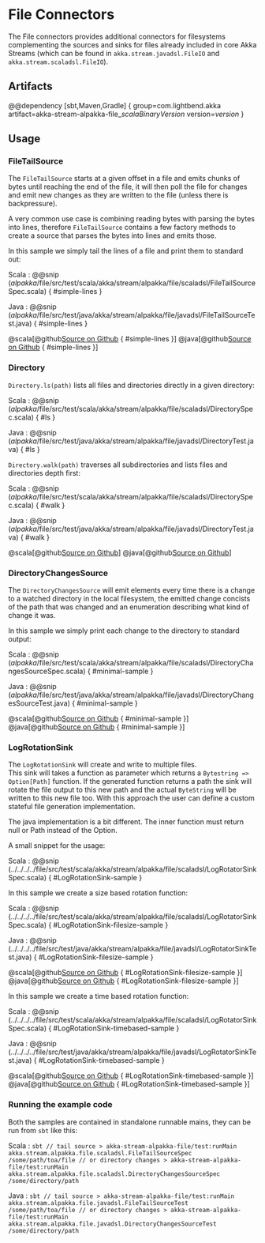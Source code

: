 # File Connectors

The File connectors provides additional connectors for filesystems complementing
the sources and sinks for files already included in core Akka Streams
(which can be found in `akka.stream.javadsl.FileIO` and `akka.stream.scaladsl.FileIO`).

## Artifacts

@@dependency [sbt,Maven,Gradle] {
  group=com.lightbend.akka
  artifact=akka-stream-alpakka-file_$scalaBinaryVersion$
  version=$version$
}

## Usage

### FileTailSource

The `FileTailSource` starts at a given offset in a file and emits chunks of bytes until reaching
the end of the file, it will then poll the file for changes and emit new changes as they are written
 to the file (unless there is backpressure).

A very common use case is combining reading bytes with parsing the bytes into lines, therefore
`FileTailSource` contains a few factory methods to create a source that parses the bytes into
lines and emits those.

In this sample we simply tail the lines of a file and print them to standard out:

Scala
: @@snip ($alpakka$/file/src/test/scala/akka/stream/alpakka/file/scaladsl/FileTailSourceSpec.scala) { #simple-lines }

Java
: @@snip ($alpakka$/file/src/test/java/akka/stream/alpakka/file/javadsl/FileTailSourceTest.java) { #simple-lines }

@scala[@github[Source on Github](/file/src/test/scala/akka/stream/alpakka/file/scaladsl/FileTailSourceSpec.scala) { #simple-lines }]
@java[@github[Source on Github](/file/src/test/java/akka/stream/alpakka/file/javadsl/FileTailSourceTest.java) { #simple-lines }]


### Directory

`Directory.ls(path)` lists all files and directories
directly in a given directory:

Scala
: @@snip ($alpakka$/file/src/test/scala/akka/stream/alpakka/file/scaladsl/DirectorySpec.scala) { #ls }

Java
: @@snip ($alpakka$/file/src/test/java/akka/stream/alpakka/file/javadsl/DirectoryTest.java) { #ls }

`Directory.walk(path)` traverses all subdirectories and lists
files and directories depth first:

Scala
: @@snip ($alpakka$/file/src/test/scala/akka/stream/alpakka/file/scaladsl/DirectorySpec.scala) { #walk }

Java
: @@snip ($alpakka$/file/src/test/java/akka/stream/alpakka/file/javadsl/DirectoryTest.java) { #walk }

@scala[@github[Source on Github](/file/src/test/scala/akka/stream/alpakka/file/scaladsl/DirectorySpec.scala)]
@java[@github[Source on Github](/file/src/test/java/akka/stream/alpakka/file/javadsl/DirectoryTest.java)]


### DirectoryChangesSource

The `DirectoryChangesSource` will emit elements every time there is a change to a watched directory
in the local filesystem, the emitted change concists of the path that was changed and an enumeration
describing what kind of change it was.

In this sample we simply print each change to the directory to standard output:

Scala
: @@snip ($alpakka$/file/src/test/scala/akka/stream/alpakka/file/scaladsl/DirectoryChangesSourceSpec.scala) { #minimal-sample }

Java
: @@snip ($alpakka$/file/src/test/java/akka/stream/alpakka/file/javadsl/DirectoryChangesSourceTest.java) { #minimal-sample }

@scala[@github[Source on Github](/file/src/test/scala/akka/stream/alpakka/file/scaladsl/DirectoryChangesSourceSpec.scala) { #minimal-sample }]
@java[@github[Source on Github](/file/src/test/java/akka/stream/alpakka/file/javadsl/DirectoryChangesSourceTest.java) { #minimal-sample }]


### LogRotationSink

The `LogRotationSink` will create and write to multiple files.  
This sink will takes a function as parameter which returns a
 `Bytestring => Option[Path]` function. If the generated function returns a path
 the sink will rotate the file output to this new path and the actual `ByteString` will be
  written to this new file too.
 With this approach the user can define a custom stateful file generation implementation.

The java implementation is a bit different. The inner function must return null or Path instead of the Option.

A small snippet for the usage:

Scala
: @@snip (../../../../file/src/test/scala/akka/stream/alpakka/file/scaladsl/LogRotatorSinkSpec.scala) { #LogRotationSink-sample }

In this sample we create a size based rotation function:

Scala
: @@snip (../../../../file/src/test/scala/akka/stream/alpakka/file/scaladsl/LogRotatorSinkSpec.scala) { #LogRotationSink-filesize-sample }

Java
: @@snip (../../../../file/src/test/java/akka/stream/alpakka/file/javadsl/LogRotatorSinkTest.java) { #LogRotationSink-filesize-sample }

@scala[@github[Source on Github](/file/src/test/scala/akka/stream/alpakka/file/scaladsl/LogRotatorSinkSpec.scala) { #LogRotationSink-filesize-sample }]
@java[@github[Source on Github](/file/src/test/java/akka/stream/alpakka/file/javadsl/LogRotatorSinkTest.java) { #LogRotationSink-filesize-sample }]


In this sample we create a time based rotation function:

Scala
: @@snip (../../../../file/src/test/scala/akka/stream/alpakka/file/scaladsl/LogRotatorSinkSpec.scala) { #LogRotationSink-timebased-sample }

Java
: @@snip (../../../../file/src/test/java/akka/stream/alpakka/file/javadsl/LogRotatorSinkTest.java) { #LogRotationSink-timebased-sample }

@scala[@github[Source on Github](/file/src/test/scala/akka/stream/alpakka/file/scaladsl/LogRotatorSinkSpec.scala) { #LogRotationSink-timebased-sample }]
@java[@github[Source on Github](/file/src/test/java/akka/stream/alpakka/file/javadsl/LogRotatorSinkTest.java) { #LogRotationSink-timebased-sample }]


### Running the example code

Both the samples are contained in standalone runnable mains, they can be run
 from `sbt` like this:

Scala
:   ```
    sbt
    // tail source
    > akka-stream-alpakka-file/test:runMain akka.stream.alpakka.file.scaladsl.FileTailSourceSpec /some/path/toa/file
    // or directory changes
    > akka-stream-alpakka-file/test:runMain akka.stream.alpakka.file.scaladsl.DirectoryChangesSourceSpec /some/directory/path
    ```

Java
:   ```
    sbt
    // tail source
    > akka-stream-alpakka-file/test:runMain akka.stream.alpakka.file.javadsl.FileTailSourceTest /some/path/toa/file
    // or directory changes
    > akka-stream-alpakka-file/test:runMain akka.stream.alpakka.file.javadsl.DirectoryChangesSourceTest /some/directory/path
    ```
